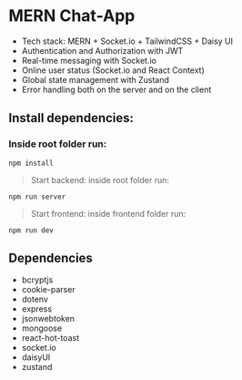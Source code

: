 # MERN Chat-App

-   Tech stack: MERN + Socket.io + TailwindCSS + Daisy UI
-   Authentication and Authorization with JWT
-   Real-time messaging with Socket.io
-   Online user status (Socket.io and React Context)
-   Global state management with Zustand
-   Error handling both on the server and on the client

## Install dependencies:
### Inside root folder run:

`npm install`

> Start backend: inside root folder run:

`npm run server`

> Start frontend: inside frontend folder run:

`npm run dev`

## Dependencies
* bcryptjs
* cookie-parser
* dotenv
* express
* jsonwebtoken
* mongoose
* react-hot-toast
* socket.io
* daisyUI
* zustand
